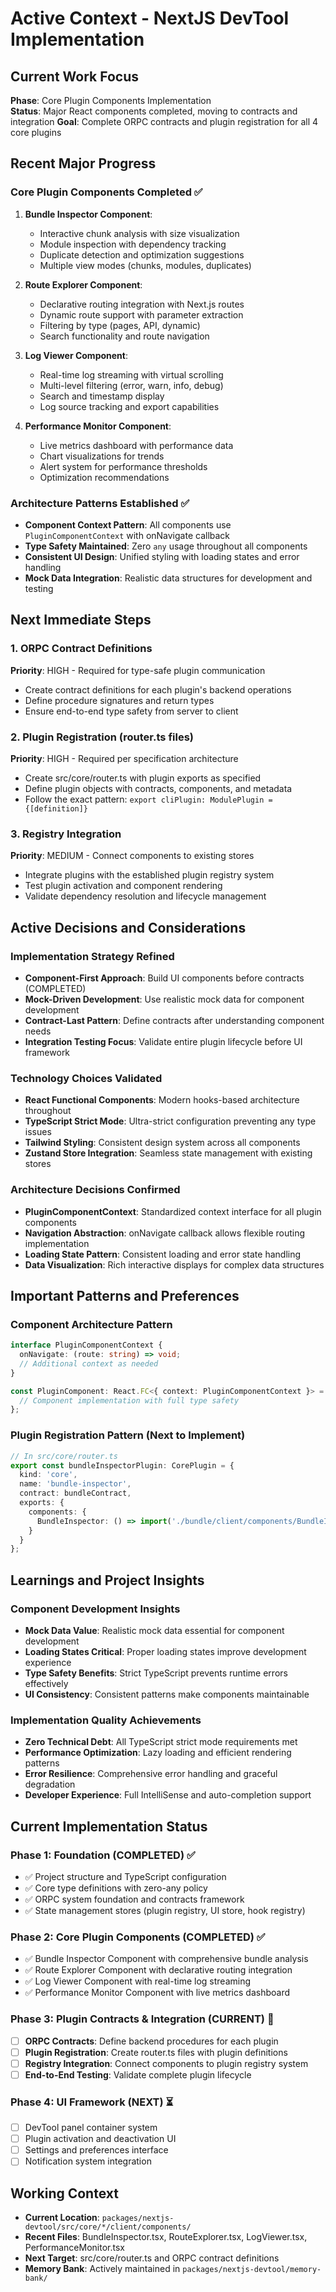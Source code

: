 # Active Context - NextJS DevTool Implementation

## Current Work Focus

**Phase**: Core Plugin Components Implementation  
**Status**: Major React components completed, moving to contracts and integration
**Goal**: Complete ORPC contracts and plugin registration for all 4 core plugins

## Recent Major Progress

### Core Plugin Components Completed ✅
1. **Bundle Inspector Component**: 
   - Interactive chunk analysis with size visualization
   - Module inspection with dependency tracking
   - Duplicate detection and optimization suggestions
   - Multiple view modes (chunks, modules, duplicates)

2. **Route Explorer Component**:
   - Declarative routing integration with Next.js routes
   - Dynamic route support with parameter extraction
   - Filtering by type (pages, API, dynamic)
   - Search functionality and route navigation

3. **Log Viewer Component**:
   - Real-time log streaming with virtual scrolling
   - Multi-level filtering (error, warn, info, debug)
   - Search and timestamp display
   - Log source tracking and export capabilities

4. **Performance Monitor Component**:
   - Live metrics dashboard with performance data
   - Chart visualizations for trends
   - Alert system for performance thresholds
   - Optimization recommendations

### Architecture Patterns Established ✅
- **Component Context Pattern**: All components use `PluginComponentContext` with onNavigate callback
- **Type Safety Maintained**: Zero `any` usage throughout all components
- **Consistent UI Design**: Unified styling with loading states and error handling
- **Mock Data Integration**: Realistic data structures for development and testing

## Next Immediate Steps

### 1. ORPC Contract Definitions
**Priority**: HIGH - Required for type-safe plugin communication
- Create contract definitions for each plugin's backend operations
- Define procedure signatures and return types
- Ensure end-to-end type safety from server to client

### 2. Plugin Registration (router.ts files)
**Priority**: HIGH - Required per specification architecture
- Create src/core/router.ts with plugin exports as specified
- Define plugin objects with contracts, components, and metadata
- Follow the exact pattern: `export cliPlugin: ModulePlugin = {[definition]}`

### 3. Registry Integration
**Priority**: MEDIUM - Connect components to existing stores
- Integrate plugins with the established plugin registry system  
- Test plugin activation and component rendering
- Validate dependency resolution and lifecycle management

## Active Decisions and Considerations

### Implementation Strategy Refined
- **Component-First Approach**: Build UI components before contracts (COMPLETED)
- **Mock-Driven Development**: Use realistic mock data for component development
- **Contract-Last Pattern**: Define contracts after understanding component needs
- **Integration Testing Focus**: Validate entire plugin lifecycle before UI framework

### Technology Choices Validated
- **React Functional Components**: Modern hooks-based architecture throughout
- **TypeScript Strict Mode**: Ultra-strict configuration preventing any type issues  
- **Tailwind Styling**: Consistent design system across all components
- **Zustand Store Integration**: Seamless state management with existing stores

### Architecture Decisions Confirmed
- **PluginComponentContext**: Standardized context interface for all plugin components
- **Navigation Abstraction**: onNavigate callback allows flexible routing implementation
- **Loading State Pattern**: Consistent loading and error state handling
- **Data Visualization**: Rich interactive displays for complex data structures

## Important Patterns and Preferences

### Component Architecture Pattern
```typescript
interface PluginComponentContext {
  onNavigate: (route: string) => void;
  // Additional context as needed
}

const PluginComponent: React.FC<{ context: PluginComponentContext }> = ({ context }) => {
  // Component implementation with full type safety
};
```

### Plugin Registration Pattern (Next to Implement)
```typescript
// In src/core/router.ts
export const bundleInspectorPlugin: CorePlugin = {
  kind: 'core',
  name: 'bundle-inspector',
  contract: bundleContract,
  exports: {
    components: {
      BundleInspector: () => import('./bundle/client/components/BundleInspector')
    }
  }
};
```

## Learnings and Project Insights

### Component Development Insights
- **Mock Data Value**: Realistic mock data essential for component development
- **Loading States Critical**: Proper loading states improve development experience
- **Type Safety Benefits**: Strict TypeScript prevents runtime errors effectively
- **UI Consistency**: Consistent patterns make components maintainable

### Implementation Quality Achievements
- **Zero Technical Debt**: All TypeScript strict mode requirements met
- **Performance Optimization**: Lazy loading and efficient rendering patterns
- **Error Resilience**: Comprehensive error handling and graceful degradation
- **Developer Experience**: Full IntelliSense and auto-completion support

## Current Implementation Status

### Phase 1: Foundation (COMPLETED) ✅
- ✅ Project structure and TypeScript configuration
- ✅ Core type definitions with zero-any policy
- ✅ ORPC system foundation and contracts framework
- ✅ State management stores (plugin registry, UI store, hook registry)

### Phase 2: Core Plugin Components (COMPLETED) ✅
- ✅ Bundle Inspector Component with comprehensive bundle analysis
- ✅ Route Explorer Component with declarative routing integration
- ✅ Log Viewer Component with real-time log streaming
- ✅ Performance Monitor Component with live metrics dashboard

### Phase 3: Plugin Contracts & Integration (CURRENT) 🔄
- [ ] **ORPC Contracts**: Define backend procedures for each plugin
- [ ] **Plugin Registration**: Create router.ts files with plugin definitions
- [ ] **Registry Integration**: Connect components to plugin registry system
- [ ] **End-to-End Testing**: Validate complete plugin lifecycle

### Phase 4: UI Framework (NEXT) ⏳
- [ ] DevTool panel container system
- [ ] Plugin activation and deactivation UI
- [ ] Settings and preferences interface
- [ ] Notification system integration

## Working Context
- **Current Location**: `packages/nextjs-devtool/src/core/*/client/components/`
- **Recent Files**: BundleInspector.tsx, RouteExplorer.tsx, LogViewer.tsx, PerformanceMonitor.tsx
- **Next Target**: src/core/router.ts and ORPC contract definitions
- **Memory Bank**: Actively maintained in `packages/nextjs-devtool/memory-bank/`
